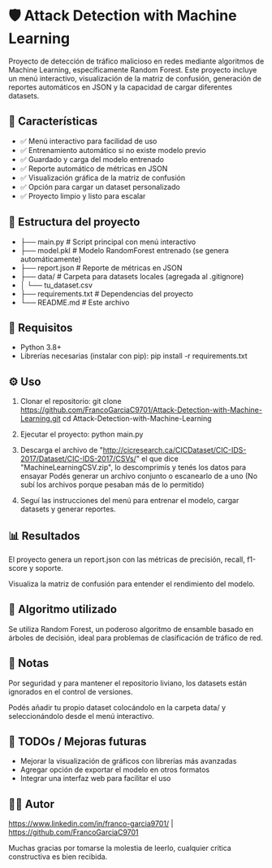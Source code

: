 # 🛡️ Attack Detection with Machine Learning
Proyecto de detección de tráfico malicioso en redes mediante algoritmos de Machine Learning, específicamente Random Forest.
Este proyecto incluye un menú interactivo, visualización de la matriz de confusión, generación de reportes automáticos en JSON y la capacidad de cargar diferentes datasets.

## 🚀 Características
- ✅ Menú interactivo para facilidad de uso
- ✅ Entrenamiento automático si no existe modelo previo
- ✅ Guardado y carga del modelo entrenado
- ✅ Reporte automático de métricas en JSON
- ✅ Visualización gráfica de la matriz de confusión
- ✅ Opción para cargar un dataset personalizado
- ✅ Proyecto limpio y listo para escalar

## 📁 Estructura del proyecto

- ├── main.py                 # Script principal con menú interactivo
- ├── model.pkl               # Modelo RandomForest entrenado (se genera automáticamente)
- ├── report.json             # Reporte de métricas en JSON
- ├── data/                   # Carpeta para datasets locales (agregada al .gitignore)
- │   └── tu_dataset.csv
- ├── requirements.txt        # Dependencias del proyecto
- └── README.md               # Este archivo


## 🧩 Requisitos

- Python 3.8+
- Librerías necesarias (instalar con pip):
  pip install -r requirements.txt

## ⚙️ Uso

1. Clonar el repositorio:
  git clone https://github.com/FrancoGarciaC9701/Attack-Detection-with-Machine-Learning.git
  cd Attack-Detection-with-Machine-Learning
  
2. Ejecutar el proyecto:
  python main.py

3. Descarga el archivo de "http://cicresearch.ca/CICDataset/CIC-IDS-2017/Dataset/CIC-IDS-2017/CSVs/" el que dice "MachineLearningCSV.zip", lo descomprimís y tenés los datos para ensayar
   Podés generar un archivo conjunto o escanearlo de a uno (No subí los archivos porque pesaban más de lo permitido)

4. Seguí las instrucciones del menú para entrenar el modelo, cargar datasets y generar reportes.

## 📊 Resultados
El proyecto genera un report.json con las métricas de precisión, recall, f1-score y soporte.

Visualiza la matriz de confusión para entender el rendimiento del modelo.

## 🤖 Algoritmo utilizado
Se utiliza Random Forest, un poderoso algoritmo de ensamble basado en árboles de decisión, ideal para problemas de clasificación de tráfico de red.

## 📝 Notas
Por seguridad y para mantener el repositorio liviano, los datasets están ignorados en el control de versiones.

Podés añadir tu propio dataset colocándolo en la carpeta data/ y seleccionándolo desde el menú interactivo.

## 📌 TODOs / Mejoras futuras
 
- Mejorar la visualización de gráficos con librerías más avanzadas
- Agregar opción de exportar el modelo en otros formatos
- Integrar una interfaz web para facilitar el uso

## 👨‍💻 Autor
https://www.linkedin.com/in/franco-garcia9701/ | https://github.com/FrancoGarciaC9701 

Muchas gracias por tomarse la molestia de leerlo, cualquier crítica constructiva es bien recibida.


